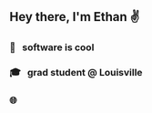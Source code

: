## Hey there, I'm Ethan ✌️

### 🧮 &nbsp; software is cool

### 🎓 &nbsp; grad student @ Louisville

### 🌐   &nbsp; &nbsp;

